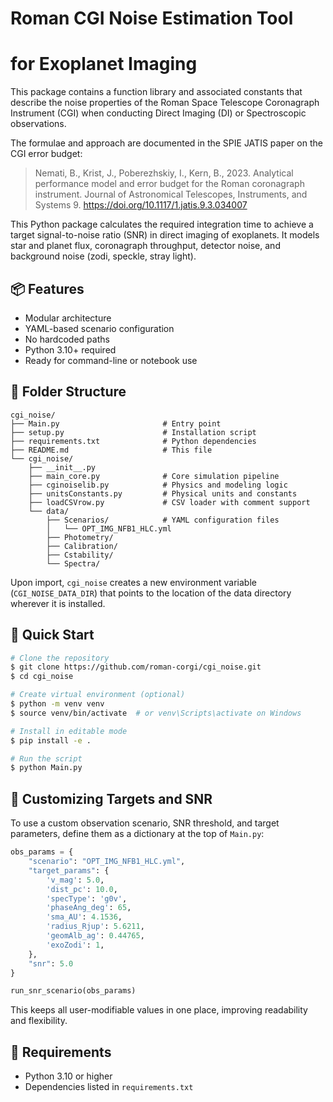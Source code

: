 # Roman CGI Noise Estimation Tool

# for Exoplanet Imaging

This package contains a function library and associated constants that describe the noise properties of the Roman Space Telescope Coronagraph Instrument (CGI) when conducting Direct Imaging (DI) or Spectroscopic observations.  

The formulae and approach are documented in the SPIE JATIS paper on the CGI error budget:

> Nemati, B., Krist, J., Poberezhskiy, I., Kern, B., 2023. Analytical performance model and error budget for the Roman coronagraph instrument. Journal of Astronomical Telescopes, Instruments, and Systems 9. https://doi.org/10.1117/1.jatis.9.3.034007

This Python package calculates the required integration time to achieve a target signal-to-noise ratio (SNR) in direct imaging of exoplanets. It models star and planet flux, coronagraph throughput, detector noise, and background noise (zodi, speckle, stray light).

## 📦 Features
- Modular architecture
- YAML-based scenario configuration
- No hardcoded paths
- Python 3.10+ required
- Ready for command-line or notebook use

## 📁 Folder Structure
```
cgi_noise/
├── Main.py                       # Entry point
├── setup.py                      # Installation script
├── requirements.txt              # Python dependencies
├── README.md                     # This file
└── cgi_noise/
    ├── __init__.py
    ├── main_core.py              # Core simulation pipeline
    ├── cginoiselib.py            # Physics and modeling logic
    ├── unitsConstants.py         # Physical units and constants
    ├── loadCSVrow.py             # CSV loader with comment support
    └── data/
        ├── Scenarios/            # YAML configuration files
        │   └── OPT_IMG_NFB1_HLC.yml
        ├── Photometry/
        ├── Calibration/
        ├── Cstability/
        └── Spectra/
```
Upon import, `cgi_noise` creates a new environment variable (`CGI_NOISE_DATA_DIR`) that points to the location of the data directory wherever it is installed. 

## 🚀 Quick Start
```bash
# Clone the repository
$ git clone https://github.com/roman-corgi/cgi_noise.git
$ cd cgi_noise

# Create virtual environment (optional)
$ python -m venv venv
$ source venv/bin/activate  # or venv\Scripts\activate on Windows

# Install in editable mode
$ pip install -e .

# Run the script
$ python Main.py
```

## 🧪 Customizing Targets and SNR
To use a custom observation scenario, SNR threshold, and target parameters, define them as a dictionary at the top of `Main.py`:

```python
obs_params = {
    "scenario": "OPT_IMG_NFB1_HLC.yml",
    "target_params": {
        'v_mag': 5.0,
        'dist_pc': 10.0,
        'specType': 'g0v',
        'phaseAng_deg': 65,
        'sma_AU': 4.1536,
        'radius_Rjup': 5.6211,
        'geomAlb_ag': 0.44765,
        'exoZodi': 1,
    },
    "snr": 5.0
}

run_snr_scenario(obs_params)
```

This keeps all user-modifiable values in one place, improving readability and flexibility.

## 🔧 Requirements
- Python 3.10 or higher
- Dependencies listed in `requirements.txt`

